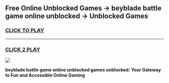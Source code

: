 
## Free Online Unblocked Games → beyblade battle game online unblocked → Unblocked Games
<h3>
<a href="https://premium.freeplayer.one?title=beyblade_battle_game_online_unblocked&ref=21F">CLICK TO PLAY</a></h3>
<hr>

<h3>
<a href="https://premium.freeplayer.one?title=beyblade_battle_game_online_unblocked&ref=21F">CLICK 2 PLAY</a>
  
</h3>

<a href="https://premium.freeplayer.one?title=beyblade_battle_game_online_unblocked&ref=21F/"><img src="https://clearcache.store/games.png"></a>


**beyblade battle game online unblocked games unblocked: Your Gateway to Fun and Accessible Online Gaming**
